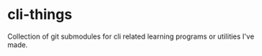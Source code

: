 # cli-things  
Collection of git submodules for cli related learning programs or utilities I've made.  
